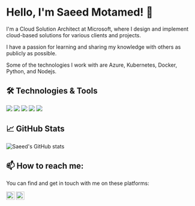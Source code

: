 # Hello, I'm Saeed Motamed! 👋

I'm a Cloud Solution Architect at Microsoft, where I design and implement cloud-based solutions for various clients and projects.

I have a passion for learning and sharing my knowledge with others as publicly as possible.

Some of the technologies I work with are Azure, Kubernetes, Docker, Python, and Nodejs.

## 🛠️ Technologies & Tools

![](https://img.shields.io/badge/OS-Windows-268f77?style=for-the-badge&logo=windows&logoColor=ffffff)
![](https://img.shields.io/badge/Cloud-Azure-268f77?style=for-the-badge&logo=microsoft-azure&logoColor=ffffff)
![](https://img.shields.io/badge/Editor-VSCode-268f77?style=for-the-badge&logo=visual-studio-code&logoColor=ffffff)
![](https://img.shields.io/badge/Code-Python-268f77?style=for-the-badge&logo=python&logoColor=ffffff)
![](https://img.shields.io/badge/Code-JavaScript-268f77?style=for-the-badge&logo=javascript&logoColor=ffffff)

## 📈 GitHub Stats

![Saeed's GitHub stats](https://github-readme-stats.vercel.app/api?username=motamed&theme=gotham&border_radius=30&rank_icon=github)

## 📫 How to reach me:

You can find and get in touch with me on these platforms:

<a href="https://x.com/motamed_saeed" ><img height="22" width="22" src="https://cdn.simpleicons.org/x/" /></a>
<a href="https://www.linkedin.com/in/saeedmotamed" ><img height="22" width="22" src="https://cdn.simpleicons.org/linkedin" /></a>

<a href="https://profile-counter.glitch.me/motamed/count.svg"></a>
